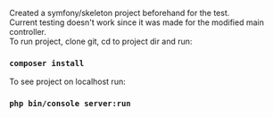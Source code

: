 Created a symfony/skeleton project beforehand for the test.<br>
Current testing doesn't work since it was made for the modified main controller.<br>
To run project, clone git, cd to project dir and run:

### `composer install`

To see project on localhost run:

### `php bin/console server:run`
